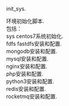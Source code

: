 init_sys. 
  
环境初始化脚本.   
包括：  
sys centos7系统初始化.   
fdfs fastdfs安装和配置.   
mongodb安装和配置.   
mysql安装和配置.    
nginx安装和配置.   
php安装和配置.   
python3安装和配置.   
redis安装和配置.   
rocketmq安装和配置.   
